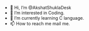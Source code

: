 - 👋 Hi, I’m @AkshatShuklaDesk
- 👀 I’m interested in Coding.
- 🌱 I’m currently learning C language.
- 📫 How to reach me mail me.

<!---
AkshatShuklaDesk/AkshatShuklaDesk is a ✨ special ✨ repository because its `README.md` (this file) appears on your GitHub profile.
You can click the Preview link to take a look at your changes.
--->
